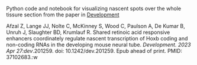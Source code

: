
Python code and notebook for visualizing nascent spots over the whole tissure section from the paper in [Development](https://pubmed.ncbi.nlm.nih.gov/37102683/)

Afzal Z, Lange JJ, Nolte C, McKinney S, Wood C, Paulson A, De Kumar B, Unruh J,
Slaughter BD, Krumlauf R.
Shared retinoic acid responsive enhancers coordinately regulate nascent
transcription of Hoxb coding and non-coding RNAs in the developing mouse neural tube.
<em>Development. 2023 Apr 27:dev</em>.201259.
doi: 10.1242/dev.201259. Epub ahead of print. PMID: 37102683.:w
